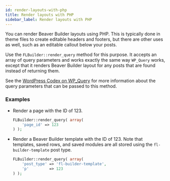 ```yaml
---
id: render-layouts-with-php
title: Render layouts with PHP
sidebar_label: Render layouts with PHP
---
```


You can render Beaver Builder layouts using PHP. This is typically done in
theme files to create editable headers and footers, but there are other uses
as well, such as an editable callout below your posts.

Use the `FLBuilder::render_query` method for this purpose. It accepts an array
of query parameters and works exactly the same way `WP_Query` works, except
that it renders Beaver Builder layout for any posts that are found instead of
returning them.

See the [WordPress Codex on WP_Query](https://developer.wordpress.org/reference/classes/wp_query/) for
more information about the query parameters that can be passed to this method.

### Examples

* Render a page with the ID of 123.

  ```php
  FLBuilder::render_query( array(
      'page_id' => 123
  ) );
  ```

* Render a Beaver Builder template with the ID of 123. Note that templates, saved rows, and saved modules are all stored using the `fl-builder-template` post type.

  ```php
  FLBuilder::render_query( array(
      'post_type' => 'fl-builder-template',
      'p'         => 123
  ) );
  ```
